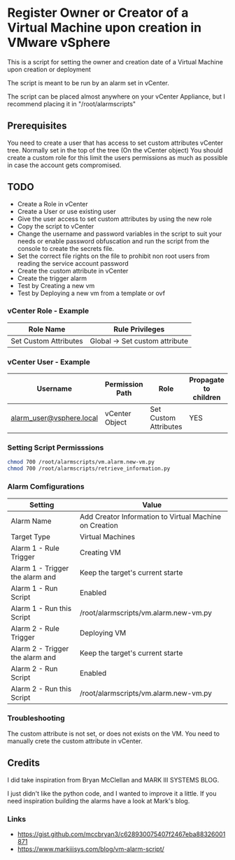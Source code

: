 # Register Owner or Creator of a Virtual Machine upon creation in VMware vSphere
This is a script for setting the owner and creation date of a Virtual Machine upon creation or deployment

The script is meant to be run by an alarm set in vCenter.

The script can be placed almost anywhere on your vCenter Appliance, but I recommend placing it in "/root/alarmscripts"

## Prerequisites
You need to create a user that has access to set custom attributes vCenter tree. Normally set in the top of the tree (On the vCenter object) You should create a custom role for this limit the users permissions as much as possible in case the account gets compromised.

## TODO
- Create a Role in vCenter
- Create a User or use existing user
- Give the user access to set custom attributes by using the new role
- Copy the script to vCenter
- Change the username and password variables in the script to suit your needs or enable password obfuscation and run the script from the console to create the secrets file.
- Set the correct file rights on the file to prohibit non root users from reading the service account password
- Create the custom attribute in vCenter
- Create the trigger alarm
- Test by Creating a new vm
- Test by Deploying a new vm from a template or ovf

### vCenter Role - Example
|Role Name|Rule Privileges|
|---------------------|------------------------------|
|Set Custom Attributes|Global -> Set custom attribute|

### vCenter User - Example
|Username|Permission Path|Role|Propagate to children|
|------------------------|--------------|---------------------|---|
|alarm_user@vsphere.local|vCenter Object|Set Custom Attributes|YES|

### Setting Script Permisssions
```bash
chmod 700 /root/alarmscripts/vm.alarm.new-vm.py
chmod 700 /root/alarmscripts/retrieve_information.py
```

### Alarm Comfigurations
|Setting|Value|
|-------------------------------|--------------------------------------------------|
|Alarm Name|Add Creator Information to Virtual Machine on Creation|
|Target Type|Virtual Machines|
|Alarm 1 - Rule Trigger|Creating VM|
|Alarm 1 - Trigger the alarm and|Keep the target's current starte|
|Alarm 1 - Run Script|Enabled|
|Alarm 1 - Run this Script|/root/alarmscripts/vm.alarm.new-vm.py|
|Alarm 2 - Rule Trigger|Deploying VM|
|Alarm 2 - Trigger the alarm and|Keep the target's current starte|
|Alarm 2 - Run Script|Enabled|
|Alarm 2 - Run this Script|/root/alarmscripts/vm.alarm.new-vm.py|

### Troubleshooting
The custom attribute is not set, or does not exists on the VM. You need to manually crete the custom attribute in vCenter.

## Credits
I did take inspiration from Bryan McClellan and MARK III SYSTEMS BLOG.

I just didn't like the python code, and I wanted to improve it a little. If you need inspiration building the alarms have a look at Mark's blog.

### Links
- https://gist.github.com/mccbryan3/c628930075407f2467eba88326001871
- https://www.markiiisys.com/blog/vm-alarm-script/


